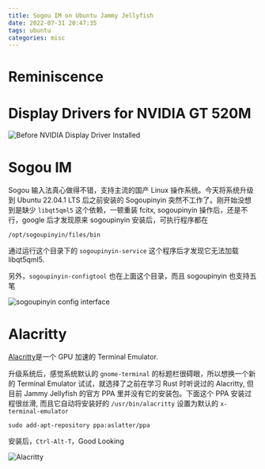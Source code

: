 ```yaml
---
title: Sogou IM on Ubuntu Jammy Jellyfish
date: 2022-07-31 20:47:35
tags: ubuntu
categories: misc
---
```


# Reminiscence

<!--more-->

# Display Drivers for NVIDIA GT 520M

![Before NVIDIA Display Driver Installed](before-install-driver.png)

# Sogou IM

Sogou 输入法真心做得不错，支持主流的国产 Linux 操作系统。今天将系统升级到 Ubuntu 22.04.1 LTS 后之前安装的 Sogoupinyin 突然不工作了。刚开始没想到是缺少 `libqt5qml5` 这个依赖，一顿重装 fcitx, sogoupinyin 操作后，还是不行，google 后才发现原来 sogoupinyin 安装后，可执行程序都在

```
/opt/sogoupinyin/files/bin
```

通过运行这个目录下的 `sogoupinyin-service` 这个程序后才发现它无法加载 libqt5qml5.

另外，`sogoupinyin-configtool` 也在上面这个目录，而且 sogoupinyin 也支持五笔

![sogoupinyin config interface](sogoupinyin-configtool.png)

# Alacritty

[Alacritty](https://github.com/alacritty/alacritty)是一个 GPU 加速的 Terminal Emulator.

升级系统后，感觉系统默认的 `gnome-terminal` 的标题栏很碍眼，所以想换一个新的 Terminal Emulator 试试，就选择了之前在学习 Rust 时听说过的 Alacritty, 但目前 Jammy Jellyfish 的官方 PPA 里并没有它的安装包。下面这个 PPA 安装过程很丝滑, 而且它自动将安装好的 `/usr/bin/alacritty` 设置为默认的 `x-terminal-emulator`

```
sudo add-apt-repository ppa:aslatter/ppa
```

安装后，`Ctrl-Alt-T`，Good Looking

![Alacritty](alacritty-first-sight.png)
